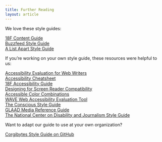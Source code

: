 ```yaml
---
title: Further Reading
layout: article
---
```


We love these style guides:

[18F Content Guide](https://pages.18f.gov/content-guide/)   
[Buzzfeed Style Guide](http://www.buzzfeed.com/emmyf/buzzfeed-style-guide)  
[A List Apart Style Guide](http://alistapart.com/about/style-guide)   

If you’re working on your own style guide, these resources were helpful to us:

[Accessibility Evaluation for Web Writers](http://www.4syllables.com.au/2013/05/writers-accessibility-evaluation/)   
[Accessibility Cheatsheet](http://bitsofco.de/2015/the-accessibility-cheatsheet/)   
[18F Accessibility Guide](https://18f.github.io/accessibility/index.html)   
[Designing for Screen Reader Compatibility](http://webaim.org/techniques/screenreader/)   
[Accessible Color Combinations](http://colorsafe.co/)   
[WAVE Web Accessibility Evaluation Tool](http://wave.webaim.org/)   
[The Conscious Style Guide](http://consciousstyleguide.com/)   
[GLAAD Media Reference Guide](http://www.glaad.org/reference)   
[The National Center on Disability and Journalism Style Guide](http://ncdj.org/style-guide/)   

Want to adapt our guide to use at your own organization?

[Corgibytes Style Guide on GitHub](https://github.com/Corgibytes/style-guide)
